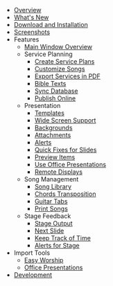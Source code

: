   * [Overview](Overview.md)
  * [What's New](WhatsNew.md)
  * [Download and Installation](DownloadInstall.md)
  * [Screenshots](Screenshots.md)
  * Features
    * [Main Window Overview](MainWindowOverview.md)
    * Service Planning
      * [Create Service Plans](ServicePlans.md)
      * [Customize Songs](CustomizeSongs.md)
      * [Export Services in PDF](ExportPDF.md)
      * [Bible Texts](BibleTexts.md)
      * [Sync Database](SyncDatabase.md)
      * [Publish Online](PublishOnline.md)
    * Presentation
      * [Templates](Templates.md)
      * [Wide Screen Support](WideScreen.md)
      * [Backgrounds](Backgrounds.md)
      * [Attachments](Attachments.md)
      * [Alerts](Alerts.md)
      * [Quick Fixes for Slides](QuickFixes.md)
      * [Preview Items](PreviewItems.md)
      * [Use Office Presentations](OfficePresentations.md)
      * [Remote Displays](RemoteDisplay.md)
    * Song Management
      * [Song Library](SongLibrary.md)
      * [Chords Transposition](ChordsTransposition.md)
      * [Guitar Tabs](GuitarTabs.md)
      * [Print Songs](PrintSongs.md)
    * Stage Feedback
      * [Stage Output](StageOutput.md)
      * [Next Slide](NextSlide.md)
      * [Keep Track of Time](TrackTime.md)
      * [Alerts for Stage](AlertStage.md)
  * Import Tools
    * [Easy Worship](ImportEasyWorship.md)
    * [Office Presentations](ImportOffice.md)
  * [Development](Development.md)